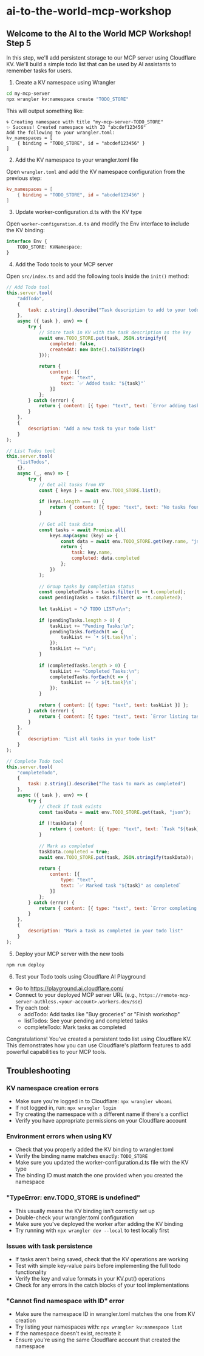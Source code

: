 # ai-to-the-world-mcp-workshop

## Welcome to the AI to the World MCP Workshop! Step 5

In this step, we'll add persistent storage to our MCP server using Cloudflare KV. We'll build a simple todo list that can be used by AI assistants to remember tasks for users.

1) Create a KV namespace using Wrangler

```bash
cd my-mcp-server
npx wrangler kv:namespace create "TODO_STORE"
```

This will output something like:
```
🌀 Creating namespace with title "my-mcp-server-TODO_STORE"
✨ Success! Created namespace with ID "abcdef123456"
Add the following to your wrangler.toml:
kv_namespaces = [
	{ binding = "TODO_STORE", id = "abcdef123456" }
]
```

2) Add the KV namespace to your wrangler.toml file

Open `wrangler.toml` and add the KV namespace configuration from the previous step:

```toml
kv_namespaces = [
	{ binding = "TODO_STORE", id = "abcdef123456" }
]
```

3) Update worker-configuration.d.ts with the KV type

Open `worker-configuration.d.ts` and modify the Env interface to include the KV binding:

```typescript
interface Env {
    TODO_STORE: KVNamespace;
}
```

4) Add the Todo tools to your MCP server

Open `src/index.ts` and add the following tools inside the `init()` method:

```javascript
// Add Todo tool
this.server.tool(
    "addTodo",
    { 
        task: z.string().describe("Task description to add to your todo list")
    },
    async ({ task }, env) => {
        try {
            // Store task in KV with the task description as the key
            await env.TODO_STORE.put(task, JSON.stringify({
                completed: false,
                createdAt: new Date().toISOString()
            }));
            
            return { 
                content: [{ 
                    type: "text", 
                    text: `✅ Added task: "${task}"` 
                }] 
            };
        } catch (error) {
            return { content: [{ type: "text", text: `Error adding task: ${error.message}` }] };
        }
    },
    {
        description: "Add a new task to your todo list"
    }
);

// List Todos tool
this.server.tool(
    "listTodos",
    {},
    async (_, env) => {
        try {
            // Get all tasks from KV
            const { keys } = await env.TODO_STORE.list();
            
            if (keys.length === 0) {
                return { content: [{ type: "text", text: "No tasks found in your todo list" }] };
            }
            
            // Get all task data
            const tasks = await Promise.all(
                keys.map(async (key) => {
                    const data = await env.TODO_STORE.get(key.name, "json");
                    return { 
                        task: key.name, 
                        completed: data.completed 
                    };
                })
            );
            
            // Group tasks by completion status
            const completedTasks = tasks.filter(t => t.completed);
            const pendingTasks = tasks.filter(t => !t.completed);
            
            let taskList = "📋 TODO LIST\n\n";
            
            if (pendingTasks.length > 0) {
                taskList += "Pending Tasks:\n";
                pendingTasks.forEach(t => {
                    taskList += `• ${t.task}\n`;
                });
                taskList += "\n";
            }
            
            if (completedTasks.length > 0) {
                taskList += "Completed Tasks:\n";
                completedTasks.forEach(t => {
                    taskList += `✓ ${t.task}\n`;
                });
            }
            
            return { content: [{ type: "text", text: taskList }] };
        } catch (error) {
            return { content: [{ type: "text", text: `Error listing tasks: ${error.message}` }] };
        }
    },
    {
        description: "List all tasks in your todo list"
    }
);

// Complete Todo tool
this.server.tool(
    "completeTodo",
    { 
        task: z.string().describe("The task to mark as completed")
    },
    async ({ task }, env) => {
        try {
            // Check if task exists
            const taskData = await env.TODO_STORE.get(task, "json");
            
            if (!taskData) {
                return { content: [{ type: "text", text: `Task "${task}" not found` }] };
            }
            
            // Mark as completed
            taskData.completed = true;
            await env.TODO_STORE.put(task, JSON.stringify(taskData));
            
            return { 
                content: [{ 
                    type: "text", 
                    text: `✅ Marked task "${task}" as completed` 
                }] 
            };
        } catch (error) {
            return { content: [{ type: "text", text: `Error completing task: ${error.message}` }] };
        }
    },
    {
        description: "Mark a task as completed in your todo list"
    }
);
```

5) Deploy your MCP server with the new tools

```bash
npm run deploy
```

6) Test your Todo tools using Cloudflare AI Playground

- Go to https://playground.ai.cloudflare.com/ 
- Connect to your deployed MCP server URL (e.g., `https://remote-mcp-server-authless.<your-account>.workers.dev/sse`)
- Try each tool:
  - addTodo: Add tasks like "Buy groceries" or "Finish workshop"
  - listTodos: See your pending and completed tasks
  - completeTodo: Mark tasks as completed

Congratulations! You've created a persistent todo list using Cloudflare KV. This demonstrates how you can use Cloudflare's platform features to add powerful capabilities to your MCP tools.

## Troubleshooting

### KV namespace creation errors
- Make sure you're logged in to Cloudflare: `npx wrangler whoami`
- If not logged in, run: `npx wrangler login`
- Try creating the namespace with a different name if there's a conflict
- Verify you have appropriate permissions on your Cloudflare account

### Environment errors when using KV
- Check that you properly added the KV binding to wrangler.toml
- Verify the binding name matches exactly: `TODO_STORE`
- Make sure you updated the worker-configuration.d.ts file with the KV type
- The binding ID must match the one provided when you created the namespace

### "TypeError: env.TODO_STORE is undefined"
- This usually means the KV binding isn't correctly set up
- Double-check your wrangler.toml configuration
- Make sure you've deployed the worker after adding the KV binding
- Try running with `npx wrangler dev --local` to test locally first

### Issues with task persistence
- If tasks aren't being saved, check that the KV operations are working
- Test with simple key-value pairs before implementing the full todo functionality
- Verify the key and value formats in your KV.put() operations
- Check for any errors in the catch blocks of your tool implementations

### "Cannot find namespace with ID" error
- Make sure the namespace ID in wrangler.toml matches the one from KV creation
- Try listing your namespaces with: `npx wrangler kv:namespace list`
- If the namespace doesn't exist, recreate it
- Ensure you're using the same Cloudflare account that created the namespace
